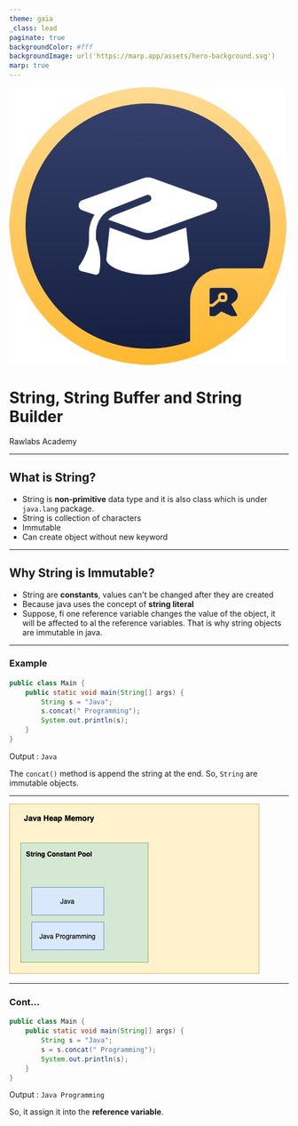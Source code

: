 ```yaml
---
theme: gaia
_class: lead
paginate: true
backgroundColor: #fff
backgroundImage: url('https://marp.app/assets/hero-background.svg')
marp: true
---
```


![bg left:40% 60%](./../images/rawlabs-academy-logo.png)

# **String, String Buffer and String Builder**

Rawlabs Academy

---
## What is **String**?
- String is **non-primitive** data type and it is also class which is under `java.lang` package.
- String is collection of characters
- Immutable
- Can create object without new keyword

---
## Why String is **Immutable**?
- String are **constants**, values can't be changed after they are created
- Because java uses the concept of **string literal**
- Suppose, fi one reference variable changes the value of the object, it will be affected to al the reference variables. That is why string objects are immutable in java.

---
### Example

```java
public class Main {
    public static void main(String[] args) {
        String s = "Java";
        s.concat(" Programming");
        System.out.println(s);
    }
}
```

Output : `Java`

The `concat()` method is append the string at the end. So, `String` are immutable objects.

---
![left h:580](../images/materi-java/strings/string-constant-pool.png)

---
### Cont...

```java
public class Main {
    public static void main(String[] args) {
        String s = "Java";
        s = s.concat(" Programming");
        System.out.println(s);
    }
}
```

Output : `Java Programming`

So, it assign it into the **reference variable**.